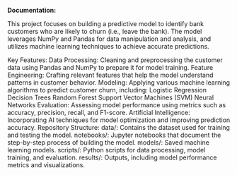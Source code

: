 **Documentation:**

This project focuses on building a predictive model to identify bank customers who are likely to churn (i.e., leave the bank). The model leverages NumPy and Pandas for data manipulation and analysis, and utilizes machine learning techniques to achieve accurate predictions.

Key Features:
Data Processing: Cleaning and preprocessing the customer data using Pandas and NumPy to prepare it for model training.
Feature Engineering: Crafting relevant features that help the model understand patterns in customer behavior.
Modeling: Applying various machine learning algorithms to predict customer churn, including:
Logistic Regression
Decision Trees
Random Forest
Support Vector Machines (SVM)
Neural Networks
Evaluation: Assessing model performance using metrics such as accuracy, precision, recall, and F1-score.
Artificial Intelligence: Incorporating AI techniques for model optimization and improving prediction accuracy.
Repository Structure:
data/: Contains the dataset used for training and testing the model.
notebooks/: Jupyter notebooks that document the step-by-step process of building the model.
models/: Saved machine learning models.
scripts/: Python scripts for data processing, model training, and evaluation.
results/: Outputs, including model performance metrics and visualizations.
